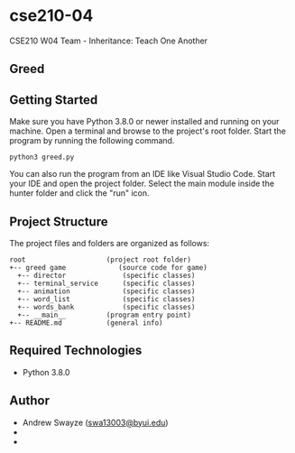 # cse210-04
CSE210 W04 Team - Inheritance: Teach One Another

## Greed


## Getting Started
Make sure you have Python 3.8.0 or newer installed and running on your machine. Open a terminal and browse to the project's root folder. Start the program by running the following command.
```
python3 greed.py 
```
You can also run the program from an IDE like Visual Studio Code. Start your IDE and open the project folder. Select the main module inside the hunter folder and click the "run" icon.

## Project Structure
The project files and folders are organized as follows:
```
root                    (project root folder)
+-- greed game             (source code for game)
  +-- director              (specific classes)
  +-- terminal_service      (specific classes)
  +-- animation             (specific classes)
  +-- word_list             (specific classes)
  +-- words_bank            (specific classes)
  +-- __main__          (program entry point)
+-- README.md           (general info)
```

## Required Technologies
* Python 3.8.0

## Author
* Andrew Swayze (swa13003@byui.edu)
* 
* 
